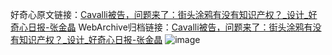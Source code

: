 好奇心原文链接：[Cavalli被告，问题来了：街头涂鸦有没有知识产权？_设计_好奇心日报-张金晶](https://www.qdaily.com/articles/6919.html)
WebArchive归档链接：[Cavalli被告，问题来了：街头涂鸦有没有知识产权？_设计_好奇心日报-张金晶](http://web.archive.org/web/20190623171524/https://www.qdaily.com/articles/6919.html)
![image](http://ww3.sinaimg.cn/large/007d5XDply1g3wb9lnwtkj30u07njhdt)